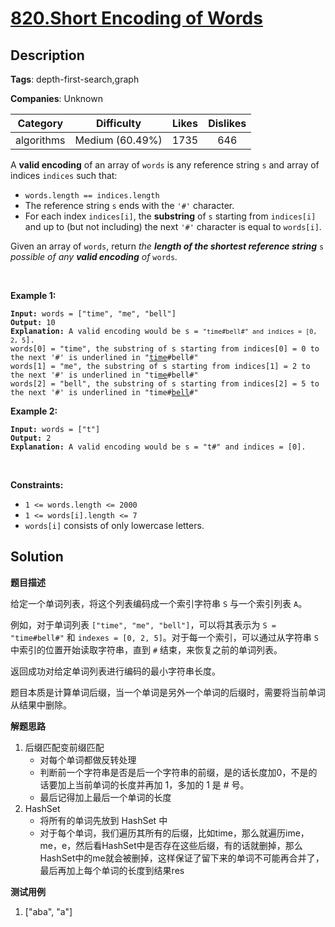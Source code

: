 # [820.Short Encoding of Words](https://leetcode.com/problems/short-encoding-of-words/description/)

## Description

**Tags**: depth-first-search,graph

**Companies**: Unknown

|  Category  |   Difficulty    | Likes | Dislikes |
| :--------: | :-------------: | :---: | :------: |
| algorithms | Medium (60.49%) | 1735  |   646    |

<p>A <strong>valid encoding</strong> of an array of <code>words</code> is any reference string <code>s</code> and array of indices <code>indices</code> such that:</p>
<ul>
  <li><code>words.length == indices.length</code></li>
  <li>The reference string <code>s</code> ends with the <code>&#39;#&#39;</code> character.</li>
  <li>For each index <code>indices[i]</code>, the <strong>substring</strong> of <code>s</code> starting from <code>indices[i]</code> and up to (but not including) the next <code>&#39;#&#39;</code> character is equal to <code>words[i]</code>.</li>
</ul>
<p>Given an array of <code>words</code>, return <em>the <strong>length of the shortest reference string</strong> </em><code>s</code><em> possible of any <strong>valid encoding</strong> of </em><code>words</code><em>.</em></p>
<p>&nbsp;</p>
<p><strong class="example">Example 1:</strong></p>
<pre><code><strong>Input:</strong> words = [&quot;time&quot;, &quot;me&quot;, &quot;bell&quot;]
<strong>Output:</strong> 10
<strong>Explanation:</strong> A valid encoding would be s = <code>&quot;time#bell#&quot; and indices = [0, 2, 5</code>].
words[0] = &quot;time&quot;, the substring of s starting from indices[0] = 0 to the next &#39;#&#39; is underlined in &quot;<u>time</u>#bell#&quot;
words[1] = &quot;me&quot;, the substring of s starting from indices[1] = 2 to the next &#39;#&#39; is underlined in &quot;ti<u>me</u>#bell#&quot;
words[2] = &quot;bell&quot;, the substring of s starting from indices[2] = 5 to the next &#39;#&#39; is underlined in &quot;time#<u>bell</u>#&quot;</code></pre>
<p><strong class="example">Example 2:</strong></p>
<pre><code><strong>Input:</strong> words = [&quot;t&quot;]
<strong>Output:</strong> 2
<strong>Explanation:</strong> A valid encoding would be s = &quot;t#&quot; and indices = [0].</code></pre>
<p>&nbsp;</p>
<p><strong>Constraints:</strong></p>
<ul>
  <li><code>1 &lt;= words.length &lt;= 2000</code></li>
  <li><code>1 &lt;= words[i].length &lt;= 7</code></li>
  <li><code>words[i]</code> consists of only lowercase letters.</li>
</ul>

## Solution

**题目描述**

给定一个单词列表，将这个列表编码成一个索引字符串 `S` 与一个索引列表 `A`。

例如，对于单词列表 `["time", "me", "bell"]`，可以将其表示为 `S = "time#bell#"` 和 `indexes = [0, 2, 5]`。对于每一个索引，可以通过从字符串 `S` 中索引的位置开始读取字符串，直到 `#` 结束，来恢复之前的单词列表。

返回成功对给定单词列表进行编码的最小字符串长度。

题目本质是计算单词后缀，当一个单词是另外一个单词的后缀时，需要将当前单词从结果中删除。

**解题思路**

1. 后缀匹配变前缀匹配
   - 对每个单词都做反转处理
   - 判断前一个字符串是否是后一个字符串的前缀，是的话长度加0，不是的话要加上当前单词的长度并再加 1，多加的 1 是 # 号。
   - 最后记得加上最后一个单词的长度
2. HashSet
   - 将所有的单词先放到 HashSet 中
   - 对于每个单词，我们遍历其所有的后缀，比如time，那么就遍历ime，me，e，然后看HashSet中是否存在这些后缀，有的话就删掉，那么HashSet中的me就会被删掉，这样保证了留下来的单词不可能再合并了，最后再加上每个单词的长度到结果res

**测试用例**

1. ["aba", "a"]

